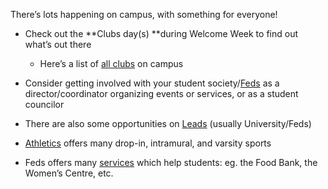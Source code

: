 <!-- TITLE: What To Do on Campus -->
<!-- SUBTITLE: A quick summary of What To Do -->

There’s lots happening on campus, with something for everyone!

* Check out the **Clubs day(s) **during Welcome Week to find out what’s out there

    * Here’s a list of [all clubs](https://uwaterloo.ca/feds/clubs/listing) on campus

* Consider getting involved with your student society/[Feds](https://feds.ca/get-involved) as a director/coordinator organizing events or services, or as a student councilor

* There are also some opportunities on [Leads](http://leads.uwaterloo.ca/) (usually University/Feds)

* [Athletics](https://athletics.uwaterloo.ca/) offers many drop-in, intramural, and varsity sports

* Feds offers many [services](https://feds.ca/feds-services/student-service) which help students: eg. the Food Bank, the Women’s Centre, etc.